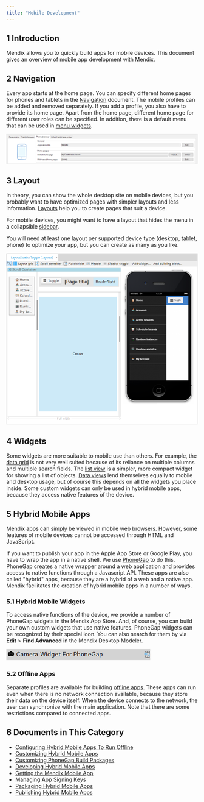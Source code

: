 ```yaml
---
title: "Mobile Development"
---
```


## 1 Introduction

Mendix allows you to quickly build apps for mobile devices. This document gives an overview of mobile app development with Mendix.

## 2 Navigation

Every app starts at the home page. You can specify different home pages for phones and tablets in the [Navigation](navigation) document. The mobile profiles can be added and removed separately. If you add a profile, you also have to provide its home page. Apart from the home page, different home page for different user roles can be specified. In addition, there is a default menu that can be used in [menu widgets](menu-widgets).

![](attachments/modeler-core/18582284.png)

## 3 Layout

In theory, you can show the whole desktop site on mobile devices, but you probably want to have optimized pages with simpler layouts and less information. [Layouts](layout) help you to create pages that suit a device.

For mobile devices, you might want to have a layout that hides the menu in a collapsible [sidebar](sidebar-toggle-button).

You will need at least one layout per supported device type (desktop, tablet, phone) to optimize your app, but you can create as many as you like.

![](attachments/modeler-core/16844053.png)

## 4 Widgets

Some widgets are more suitable to mobile use than others. For example, the [data grid](data-grid) is not very well suited because of its reliance on multiple columns and multiple search fields. The [list view](list-view) is a simpler, more compact widget for showing a list of objects. [Data views](data-view) lend themselves equally to mobile and desktop usage, but of course this depends on all the widgets you place inside. Some custom widgets can only be used in hybrid mobile apps, because they access native features of the device.

## 5 Hybrid Mobile Apps

Mendix apps can simply be viewed in mobile web browsers. However, some features of mobile devices cannot be accessed through HTML and JavaScript.

If you want to publish your app in the Apple App Store or Google Play, you have to wrap the app in a native shell. We use [PhoneGap](http://phonegap.com/) to do this. PhoneGap creates a native wrapper around a web application and provides access to native functions through a Javascript API. These apps are also called "hybrid" apps, because they are a hybrid of a web and a native app. Mendix facilitates the creation of hybrid mobile apps in a number of ways.

### 5.1 Hybrid Mobile Widgets

To access native functions of the device, we provide a number of PhoneGap widgets in the Mendix App Store. And, of course, you can build your own custom widgets that use native features. PhoneGap widgets can be recognized by their special icon. You can also search for them by via **Edit** > **Find Advanced** in the Mendix Desktop Modeler.

![](attachments/modeler-core/16844052.png)

### 5.2 Offline Apps

Separate profiles are available for building [offline apps](offline). These apps can run even when there is no network connection available, because they store their data on the device itself. When the device connects to the network, the user can synchronize with the main application. Note that there are some restrictions compared to connected apps.

## 6 Documents in This Category

* [Configuring Hybrid Mobile Apps To Run Offline](configuring-hybrid-mobile-apps-to-run-offline)
* [Customizing Hybrid Mobile Apps](customizing-hybrid-mobile-apps)
* [Customizing PhoneGap Build Packages](customizing-phonegap-build-packages)
* [Developing Hybrid Mobile Apps](developing-hybrid-mobile-apps)
* [Getting the Mendix Mobile App](getting-the-mendix-app)
* [Managing App Signing Keys](managing-app-signing-keys)
* [Packaging Hybrid Mobile Apps](packaging-hybrid-mobile-apps)
* [Publishing Hybrid Mobile Apps](publish-packages-to-mobile-stores)
